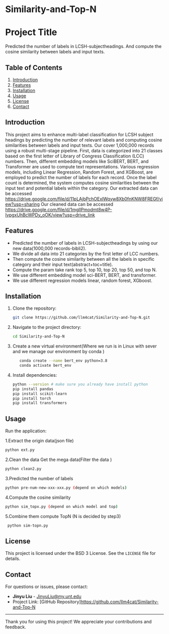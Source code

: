 # Similarity-and-Top-N

# Project Title
Predicted the number of labels in LCSH-subjectheadings. And compute the cosine similarity between labels and input texts.
## Table of Contents
1. [Introduction](#introduction)
2. [Features](#features)
3. [Installation](#installation)
4. [Usage](#usage)
5. [License](#license)
6. [Contact](#contact)

## Introduction


This project aims to enhance multi-label classification for LCSH subject headings by predicting the number of relevant labels and computing cosine similarities between labels and input texts.
Our cover 1,000,000 records using a robust multi-stage pipeline. First, data is categorized into 21 classes based on the first letter of Library of Congress Classification (LCC) numbers. Then, different embedding models like SciBERT, BERT, and Transformer are used to compute text representations. Various regression models, including Linear Regression, Random Forest, and XGBoost, are employed to predict the number of labels for each record.
Once the label count is determined, the system computes cosine similarities between the input text and potential labels within the category. 
Our extracted data can be accessed https://drive.google.com/file/d/11pLAjbPchOExlWqyw8Xb0fnKNW8FREGf/view?usp=sharing
Our cleaned data can be accessed https://drive.google.com/file/d/1mgIlPmodmt8w4P-IvpgxUhBcWPDy_oOK/view?usp=drive_link



## Features
- Predicted the number of labels in LCSH-subjectheadings by using our new data(1000,000 records-bibli2).
- We divide all data into 21 categories by the first letter of LCC numbers. 
- Then compute the cosine similarity between all the labels in specific category and their input text(abstract+toc+title).
- Compute the param take rank top 5, top 10, top 20, top 50, and top N.  
- We use different embedding model sci-BERT, BERT, and transformer.
- We use different regression models linear, random forest, XGboost.

## Installation
1. Clone the repository:
   ```bash
   git clone https://github.com/llm4cat/Similarity-and-Top-N.git
   ```

2. Navigate to the project directory:
   ```bash
   cd Similarity-and-Top-N
    ```
3. Create a new virtual environment(Where we run is in Linux with sever and we manage our environment by conda )
   ```bash
      conda create --name bert_env python=3.8
      conda activate bert_env
    ```

4. Install dependencies:
   ```bash
   python --version # make sure you already have install python
   pip install pandas  
   pip install scikit-learn
   pip install torch
   pip install transformers 
   ```

## Usage
 Run the application:
   
  1.Extract the origin data(json file)
   ```bash
   python ext.py
   ```
   
  2.Clean the data
   Get the mega data(Filter the data )
   ```bash
   python clean2.py
   ```
  3.Predicted the number of labels
   ```bash
   python pre-num-new-xxx-xxx.py (depend on which models)
   ```
  4.Compute the cosine similarity
   ```bash
   python sim_topx.py (depend on which model and top)
   ```
  5.Combine them compute TopN (N is decided by step3)
  ```bash
   python sim-topn.py
   ```
  
   
   



## License
This project is licensed under the BSD 3 License. See the `LICENSE` file for details.

## Contact
For questions or issues, please contact:
- **Jinyu Liu** - JinyuLiu@my.unt.edu
- Project Link: [GitHub Repository]https://github.com/llm4cat/Similarity-and-Top-N

---

Thank you for using this project! We appreciate your contributions and feedback.


